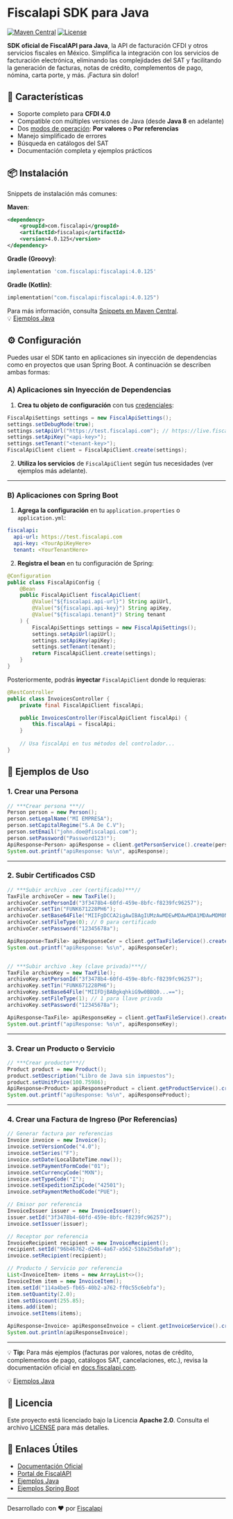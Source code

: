 # Fiscalapi SDK para Java

[![Maven Central](https://img.shields.io/maven-central/v/com.fiscalapi/fiscalapi)](https://search.maven.org/artifact/com.fiscalapi/fiscalapi)
[![License](https://img.shields.io/github/license/FiscalAPI/fiscalapi-java)](https://github.com/FiscalAPI/fiscalapi-java/blob/main/LICENSE)

**SDK oficial de FiscalAPI para Java**, la API de facturación CFDI y otros servicios fiscales en México. Simplifica la integración con los servicios de facturación electrónica, eliminando las complejidades del SAT y facilitando la generación de facturas, notas de crédito, complementos de pago, nómina, carta porte, y más. ¡Factura sin dolor!

## 🚀 Características

- Soporte completo para **CFDI 4.0**
- Compatible con múltiples versiones de Java (desde **Java 8** en adelante)
- Dos [modos de operación](https://docs.fiscalapi.com/modes-of-operation): **Por valores** o **Por referencias**
- Manejo simplificado de errores
- Búsqueda en catálogos del SAT
- Documentación completa y ejemplos prácticos

## 📦 Instalación

Snippets de instalación más comunes:

**Maven**:
```xml
<dependency>
    <groupId>com.fiscalapi</groupId>
    <artifactId>fiscalapi</artifactId>
    <version>4.0.125</version>
</dependency>
```

**Gradle (Groovy)**:
```groovy
implementation 'com.fiscalapi:fiscalapi:4.0.125'
```

**Gradle (Kotlin)**:
```kotlin
implementation("com.fiscalapi:fiscalapi:4.0.125")
```

Para más información, consulta [Snippets en Maven Central](https://central.sonatype.com/artifact/com.fiscalapi/fiscalapi).   
💡 [Ejemplos Java](https://github.com/FiscalAPI/fiscalapi-java/blob/main/src/main/java/com/fiscalapi/Examples.java)
## ⚙️ Configuración

Puedes usar el SDK tanto en aplicaciones sin inyección de dependencias como en proyectos que usan Spring Boot. A continuación se describen ambas formas:

### A) Aplicaciones sin Inyección de Dependencias

1. **Crea tu objeto de configuración** con tus [credenciales](https://docs.fiscalapi.com/credentials-info): 
```java
FiscalApiSettings settings = new FiscalApiSettings();
settings.setDebugMode(true);
settings.setApiUrl("https://test.fiscalapi.com"); // https://live.fiscalapi.com (producción) 
settings.setApiKey("<api-key>");
settings.setTenant("<tenant-key>");
FiscalApiClient client = FiscalApiClient.create(settings);
```

2. **Utiliza los servicios** de `FiscalApiClient` según tus necesidades (ver ejemplos más adelante).

---

### B) Aplicaciones con Spring Boot

1. **Agrega la configuración** en tu `application.properties` o `application.yml`:
```yaml
fiscalapi:
  api-url: https://test.fiscalapi.com
  api-key: <YourApiKeyHere>
  tenant: <YourTenantHere>
```

2. **Registra el bean** en tu configuración de Spring:
```java
@Configuration
public class FiscalApiConfig {
    @Bean
    public FiscalApiClient fiscalApiClient(
        @Value("${fiscalapi.api-url}") String apiUrl,
        @Value("${fiscalapi.api-key}") String apiKey,
        @Value("${fiscalapi.tenant}") String tenant
    ) {
        FiscalApiSettings settings = new FiscalApiSettings();
        settings.setApiUrl(apiUrl);
        settings.setApiKey(apiKey);
        settings.setTenant(tenant);
        return FiscalApiClient.create(settings);
    }
}
```

Posteriormente, podrás **inyectar** `FiscalApiClient` donde lo requieras:

```java
@RestController
public class InvoicesController {
    private final FiscalApiClient fiscalApi;

    public InvoicesController(FiscalApiClient fiscalApi) {
        this.fiscalApi = fiscalApi;
    }
    
    // Usa fiscalApi en tus métodos del controlador...
}
```

## 📝 Ejemplos de Uso

### 1. Crear una Persona

```java
// ***Crear persona ***//
Person person = new Person();
person.setLegalName("MI EMPRESA");
person.setCapitalRegime("S.A De C.V");
person.setEmail("john.doe@fiscalapi.com");
person.setPassword("Password123!");
ApiResponse<Person> apiResponse = client.getPersonService().create(person);
System.out.printf("apiResponse: %s\n", apiResponse);
```

---

### 2. Subir Certificados CSD

```java
// ***Subir archivo .cer (certificado)***//
TaxFile archivoCer = new TaxFile();
archivoCer.setPersonId("3f3478b4-60fd-459e-8bfc-f8239fc96257");
archivoCer.setTin("FUNK671228PH6");
archivoCer.setBase64File("MIIFgDCCA2igAwIBAgIUMzAwMDEwMDAwMDA1MDAwMDM0NDYwDQYJKoZIhvcNAQELBQAwggEr...");
archivoCer.setFileType(0); // 0 para certificado
archivoCer.setPassword("12345678a");

ApiResponse<TaxFile> apiResponseCer = client.getTaxFileService().create(archivoCer);
System.out.printf("apiResponse: %s\n", apiResponseCer);


// ***Subir archivo .key (clave privada)***//
TaxFile archivoKey = new TaxFile();
archivoKey.setPersonId("3f3478b4-60fd-459e-8bfc-f8239fc96257");
archivoKey.setTin("FUNK671228PH6");
archivoKey.setBase64File("MIIFDjBABgkqhkiG9w0BBQ0...==");
archivoKey.setFileType(1); // 1 para llave privada
archivoKey.setPassword("12345678a");

ApiResponse<TaxFile> apiResponseKey = client.getTaxFileService().create(archivoKey);
System.out.printf("apiResponse: %s\n", apiResponseKey);
```

---

### 3. Crear un Producto o Servicio

```java
// ***Crear producto***//
Product product = new Product();
product.setDescription("Libro de Java sin impuestos");
product.setUnitPrice(100.75986);
ApiResponse<Product> apiResponseProduct = client.getProductService().create(product);
System.out.printf("apiResponse: %s\n", apiResponseProduct);
```

---

### 4. Crear una Factura de Ingreso (Por Referencias)

```java
// Generar factura por referencias
Invoice invoice = new Invoice();
invoice.setVersionCode("4.0");
invoice.setSeries("F");
invoice.setDate(LocalDateTime.now());
invoice.setPaymentFormCode("01");
invoice.setCurrencyCode("MXN");
invoice.setTypeCode("I");
invoice.setExpeditionZipCode("42501");
invoice.setPaymentMethodCode("PUE");

// Emisor por referencia
InvoiceIssuer issuer = new InvoiceIssuer();
issuer.setId("3f3478b4-60fd-459e-8bfc-f8239fc96257");
invoice.setIssuer(issuer);

// Receptor por referencia
InvoiceRecipient recipient = new InvoiceRecipient();
recipient.setId("96b46762-d246-4a67-a562-510a25dbafa9");
invoice.setRecipient(recipient);

// Producto / Servicio por referencia
List<InvoiceItem> items = new ArrayList<>();
InvoiceItem item = new InvoiceItem();
item.setId("114a4be5-fb65-40b2-a762-ff0c55c6ebfa");
item.setQuantity(2.0);
item.setDiscount(255.85);
items.add(item);
invoice.setItems(items);

ApiResponse<Invoice> apiResponseInvoice = client.getInvoiceService().create(invoice);
System.out.println(apiResponseInvoice);
```

---

💡 **Tip:** Para más ejemplos (facturas por valores, notas de crédito, complementos de pago, catálogos SAT, cancelaciones, etc.), revisa la documentación oficial en [docs.fiscalapi.com](https://docs.fiscalapi.com).

💡 [Ejemplos Java](https://github.com/FiscalAPI/fiscalapi-java/blob/main/src/main/java/com/fiscalapi/Examples.java)

## 📄 Licencia

Este proyecto está licenciado bajo la Licencia **Apache 2.0**. Consulta el archivo [LICENSE](LICENSE) para más detalles.

## 🔗 Enlaces Útiles

- [Documentación Oficial](https://docs.fiscalapi.com)
- [Portal de FiscalAPI](https://fiscalapi.com)
- [Ejemplos Java](https://github.com/FiscalAPI/fiscalapi-samples-spring/blob/main/src/main/java/com/fiscalapi/samples/spring/AllSamples.java)
- [Ejemplos Spring Boot](https://github.com/FiscalAPI/fiscalapi-samples-spring)

---

Desarrollado con ❤️ por [Fiscalapi](https://www.fiscalapi.com)
